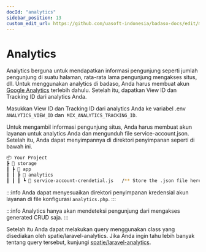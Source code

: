 ```yaml
---
docId: "analytics"
sidebar_position: 13
custom_edit_url: https://github.com/uasoft-indonesia/badaso-docs/edit/main/i18n/id/docusaurus-plugin-content-docs/current/core-concept/analytics.md
---
```


# Analytics

Analytics berguna untuk mendapatkan informasi pengunjung seperti jumlah pengunjung di suatu halaman, rata-rata lama pengunjung mengakses situs, dll. Untuk menggunakan analytics di badaso, Anda harus membuat akun [Google Analytics](https://analytics.google.com/analytics/web) terlebih dahulu. Setelah itu, dapatkan View ID dan Tracking ID dari analytics Anda.

Masukkan View ID dan Tracking ID dari analytics Anda ke variabel .env `ANALYTICS_VIEW_ID` dan` MIX_ANALYTICS_TRACKING_ID`.

Untuk mengambil informasi pengunjung situs, Anda harus membuat akun layanan untuk analytics Anda dan mengunduh file service-account.json. Setelah itu, Anda dapat menyimpannya di direktori penyimpanan seperti di bawah ini.

```bash
📦 Your Project
┣ 📂 storage
┃ ┣ 📂 app
┃ ┃ ┣ 📂 analytics
┃ ┃ ┃ ┗ 📜 service-account-crendetial.js   /** Store the .json file here. **/
```

:::info
Anda dapat menyesuaikan direktori penyimpanan kredensial akun layanan di file konfigurasi <code>analytics.php</code>.
:::

:::info
Analytics hanya akan mendeteksi pengunjung dari mengakses generated CRUD saja.
:::

Setelah itu Anda dapat melakukan query menggunakan class yang disediakan oleh spatie/laravel-analytics. Jika Anda ingin tahu lebih banyak tentang query tersebut, kunjungi [spatie/laravel-analytics](https://github.com/spatie/laravel-analytics).
